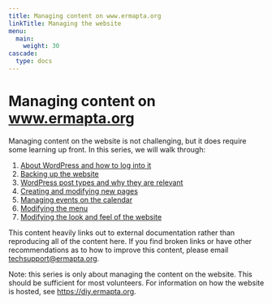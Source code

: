 ```yaml
---
title: Managing content on www.ermapta.org
linkTitle: Managing the website
menu:
  main:
    weight: 30
cascade:
  type: docs
---
```


# Managing content on www.ermapta.org

Managing content on the website is not challenging, but it does require some learning up front. In this series, we will walk through:

1. [About WordPress and how to log into it][1]
2. [Backing up the website][2]
3. [WordPress post types and why they are relevant][3]
4. [Creating and modifying new pages][4]
5. [Managing events on the calendar][5]
6. [Modifying the menu][6]
7. [Modifying the look and feel of the website][7]

This content heavily links out to external documentation rather than reproducing all of the content here. If you find broken links or have other recommendations as to how to improve this content, please email [techsupport@ermapta.org](mailto:techsupport@ermapta.org?subject=Feedback%20re:%20manage%20website%20content).

Note: this series is only about managing the content on the website. This should be sufficient for most volunteers. For information on how the website is hosted, see <https://diy.ermapta.org>.

[1]: about-wordpress
[2]: backup-website
[3]: post-types
[4]: managing-pages
[5]: managing-events
[6]: managing-menu
[7]: managing-theme
